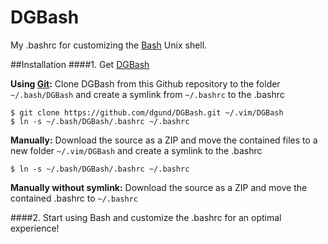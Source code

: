 # DGBash
My .bashrc for customizing the [Bash] Unix shell.

##Installation
####1. Get [DGBash]

**Using [Git]:** Clone DGBash from this Github repository to the folder `~/.bash/DGBash` and create a symlink from `~/.bashrc` to the .bashrc

    $ git clone https://github.com/dgund/DGBash.git ~/.vim/DGBash
    $ ln -s ~/.bash/DGBash/.bashrc ~/.bashrc
    
**Manually:** Download the source as a ZIP and move the contained files to a new folder `~/.vim/DGBash` and create a symlink to the .bashrc

    $ ln -s ~/.bash/DGBash/.bashrc ~/.bashrc
**Manually without symlink:** Download the source as a ZIP and move the contained .bashrc to `~/.bashrc`

####2. Start using Bash and customize the .bashrc for an optimal experience!

[Bash]:https://www.gnu.org/software/bash/
[DGBash]:https://github.com/dgund/DGBash
[Git]:http://git-scm.com
